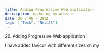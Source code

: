 ```yaml
---
title: Adding Progressive Web application
description: updating my website
date: 20 / 06 / 2022
tags: ["Tech", "NextJS"]
---
```


<p>26. Adding Progressive Web application</p>

<p> 
I have added favicon with different sizes on my 
</p>
<img src="/Blog/20220620-1.png" alt="">
<img src="/Blog/20220620-2.png" alt="">
